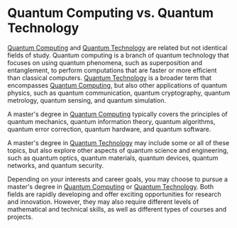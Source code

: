 # Quantum Computing vs. Quantum Technology

[Quantum Computing](masters-in-quantum-computing.md) and [Quantum Technology](masters-in-quantum-technology.md) are related but not identical fields of study. Quantum computing is a branch of quantum technology that focuses on using quantum phenomena, such as superposition and entanglement, to perform computations that are faster or more efficient than classical computers. [Quantum Technology](masters-in-quantum-technology.md) is a broader term that encompasses [Quantum Computing](masters-in-quantum-computing.md), but also other applications of quantum physics, such as quantum communication, quantum cryptography, quantum metrology, quantum sensing, and quantum simulation. 

A master's degree in [Quantum Computing](masters-in-quantum-computing.md) typically covers the principles of quantum mechanics, quantum information theory, quantum algorithms, quantum error correction, quantum hardware, and quantum software. 

A master's degree in [Quantum Technology](masters-in-quantum-technology.md) may include some or all of these topics, but also explore other aspects of quantum science and engineering, such as quantum optics, quantum materials, quantum devices, quantum networks, and quantum security. 

Depending on your interests and career goals, you may choose to pursue a master's degree in [Quantum Computing](masters-in-quantum-computing.md) or [Quantum Technology](masters-in-quantum-technology.md). Both fields are rapidly developing and offer exciting opportunities for research and innovation. However, they may also require different levels of mathematical and technical skills, as well as different types of courses and projects. 
